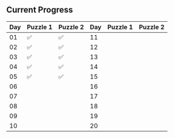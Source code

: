 ## Current Progress

| Day | Puzzle 1 | Puzzle 2 | Day | Puzzle 1 | Puzzle 2 |
|-----|----------|----------|-----|----------|----------|
| 01  | ✅       | ✅        | 11  |          |          |
| 02  | ✅       | ✅        | 12  |          |          |
| 03  | ✅       | ✅        | 13  |          |          |
| 04  | ✅       | ✅        | 14  |          |          |
| 05  | ✅       | ✅       | 15  |          |          |
| 06  |          |          | 16  |          |          |
| 07  |          |          | 17  |          |          |
| 08  |          |          | 18  |          |          |
| 09  |          |          | 19  |          |          |
| 10  |          |          | 20  |          |          |